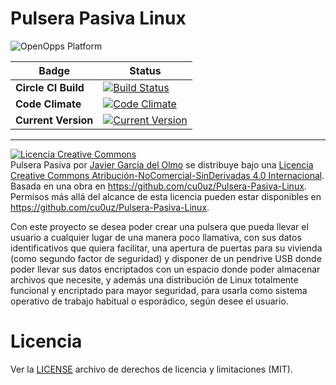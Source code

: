 # Pulsera Pasiva Linux

![OpenOpps Platform](assets/images/logo.png)

Badge | Status
--- | ---
**Circle CI Build** | [![Build Status](https://circleci.com/gh/openopps/openopps-platform.svg?style=shield&circle-token=fc05032b464335e120cd4133f124a3b694bc5d2b)](https://circleci.com/gh/openopps/openopps-platform)
**Code Climate** | [![Code Climate](https://codeclimate.com/github/openopps/openopps-platform/badges/gpa.svg)](https://codeclimate.com/github/openopps/openopps-platform)
**Current Version** | [![Current Version](https://img.shields.io/badge/release-v9.0.0-0e5487.svg)](https://github.com/openopps/openopps-platform/releases)

---

<a rel="license" href="http://creativecommons.org/licenses/by-nc-nd/4.0/"><img alt="Licencia Creative Commons" style="border-width:0" src="https://i.creativecommons.org/l/by-nc-nd/4.0/88x31.png" /></a><br /><span xmlns:dct="http://purl.org/dc/terms/" property="dct:title">Pulsera Pasiva</span> por <a xmlns:cc="http://creativecommons.org/ns#" href="https://github.com/cu0uz/Pulsera-Pasiva-Linux" property="cc:attributionName" rel="cc:attributionURL">Javier Garcia del Olmo</a> se distribuye bajo una <a rel="license" href="http://creativecommons.org/licenses/by-nc-nd/4.0/">Licencia Creative Commons Atribución-NoComercial-SinDerivadas 4.0 Internacional</a>.<br />Basada en una obra en <a xmlns:dct="http://purl.org/dc/terms/" href="https://github.com/cu0uz/Pulsera-Pasiva-Linux" rel="dct:source">https://github.com/cu0uz/Pulsera-Pasiva-Linux</a>.<br />Permisos más allá del alcance de esta licencia pueden estar disponibles en <a xmlns:cc="http://creativecommons.org/ns#" href="https://github.com/cu0uz/Pulsera-Pasiva-Linux" rel="cc:morePermissions">https://github.com/cu0uz/Pulsera-Pasiva-Linux</a>.

Con este proyecto se desea poder crear una pulsera que pueda llevar el usuario a cualquier lugar de una manera poco llamativa, con sus datos identificativos que quiera facilitar, una apertura de puertas para su vivienda (como segundo factor de seguridad) y disponer de un pendrive USB donde poder llevar sus datos encriptados con un espacio donde poder almacenar archivos que necesite, y además una distribución de Linux totalmente funcional y encriptado para mayor seguridad, para usarla como sistema operativo de trabajo habitual o esporádico, según desee el usuario.


# Licencia
Ver la [LICENSE](LICENSE.md) archivo de derechos de licencia y limitaciones (MIT).
